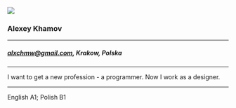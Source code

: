 ![](https://avatars.githubusercontent.com/u/118840759?…00&u=71225dc3282c5f8126fc10900788f1e34f2c865c&v=4)
### Alexey Khamov
***
##### alxchmw@gmail.com, Krakow, Polska
***
I want to get a new profession - a programmer. Now I work as a designer.
***
English A1; Polish B1
